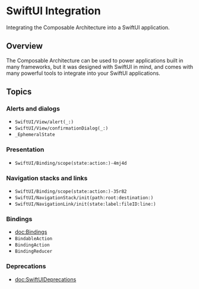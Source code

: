 # SwiftUI Integration

Integrating the Composable Architecture into a SwiftUI application.

## Overview

The Composable Architecture can be used to power applications built in many frameworks, but it was
designed with SwiftUI in mind, and comes with many powerful tools to integrate into your SwiftUI applications.

## Topics

### Alerts and dialogs

- ``SwiftUI/View/alert(_:)``
- ``SwiftUI/View/confirmationDialog(_:)``
- ``_EphemeralState``

### Presentation

- ``SwiftUI/Binding/scope(state:action:)-4mj4d``

### Navigation stacks and links

- ``SwiftUI/Binding/scope(state:action:)-35r82``
- ``SwiftUI/NavigationStack/init(path:root:destination:)``
- ``SwiftUI/NavigationLink/init(state:label:fileID:line:)``

### Bindings

- <doc:Bindings>
- ``BindableAction``
- ``BindingAction``
- ``BindingReducer``

### Deprecations

- <doc:SwiftUIDeprecations>
